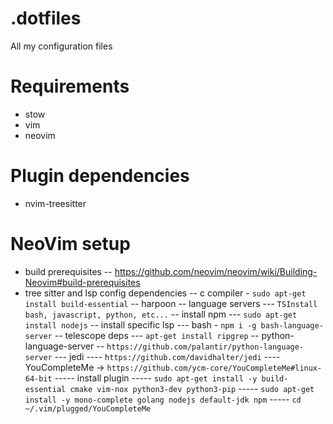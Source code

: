 # .dotfiles
All my configuration files

# Requirements
- stow
- vim
- neovim


# Plugin dependencies
- nvim-treesitter


# NeoVim setup
- build prerequisites
-- https://github.com/neovim/neovim/wiki/Building-Neovim#build-prerequisites
- tree sitter and lsp config dependencies
-- c compiler - `sudo apt-get install build-essential`
-- harpoon
-- language servers
--- `TSInstall bash, javascript, python, etc...`
-- install npm
--- `sudo apt-get install nodejs`
-- install specific lsp
--- bash - `npm i -g bash-language-server`
-- telescope deps
--- `apt-get install ripgrep`
-- python-language-server
-- `https://github.com/palantir/python-language-server`
--- jedi
---- `https://github.com/davidhalter/jedi`
---- YouCompleteMe -> `https://github.com/ycm-core/YouCompleteMe#linux-64-bit`
----- install plugin
----- `sudo apt-get install -y build-essential cmake vim-nox python3-dev python3-pip`
----- `sudo apt-get install -y mono-complete golang nodejs default-jdk npm`
----- `cd ~/.vim/plugged/YouCompleteMe`
